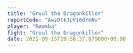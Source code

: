 ```yaml
---
title: "Gruul the Dragonkiller"
reportCode: "AwzDtkJpV16dYmNv"
player: "Bøømba"
fight: "Gruul the Dragonkiller"
date: 2021-09-15T19:58:37.879000+00:00
---
```

